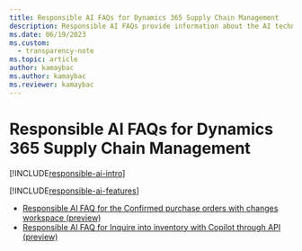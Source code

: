 ```yaml
---
title: Responsible AI FAQs for Dynamics 365 Supply Chain Management
description: Responsible AI FAQs provide information about the AI technology that's used in Microsoft Dynamics 365 Supply Chain Management. They include key considerations and details about how the AI is used, how it was tested and evaluated, and any specific limitations.
ms.date: 06/19/2023
ms.custom: 
  - transparency-note
ms.topic: article
author: kamaybac
ms.author: kamaybac
ms.reviewer: kamaybac
---
```


# Responsible AI FAQs for Dynamics 365 Supply Chain Management

[!INCLUDE[responsible-ai-intro](../includes/responsible-ai-intro.md)]

[!INCLUDE[responsible-ai-features](../includes/responsible-ai-features.md)]

- [Responsible AI FAQ for the Confirmed purchase orders with changes workspace (preview)](faq-confirmed-po-changes.md)
- [Responsible AI FAQ for Inquire into inventory with Copilot through API (preview)](faq-inventory-query.md)
